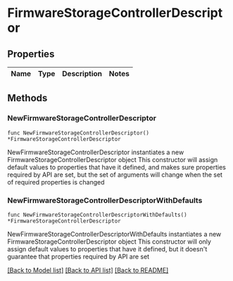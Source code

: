 # FirmwareStorageControllerDescriptor

## Properties

Name | Type | Description | Notes
------------ | ------------- | ------------- | -------------

## Methods

### NewFirmwareStorageControllerDescriptor

`func NewFirmwareStorageControllerDescriptor() *FirmwareStorageControllerDescriptor`

NewFirmwareStorageControllerDescriptor instantiates a new FirmwareStorageControllerDescriptor object
This constructor will assign default values to properties that have it defined,
and makes sure properties required by API are set, but the set of arguments
will change when the set of required properties is changed

### NewFirmwareStorageControllerDescriptorWithDefaults

`func NewFirmwareStorageControllerDescriptorWithDefaults() *FirmwareStorageControllerDescriptor`

NewFirmwareStorageControllerDescriptorWithDefaults instantiates a new FirmwareStorageControllerDescriptor object
This constructor will only assign default values to properties that have it defined,
but it doesn't guarantee that properties required by API are set


[[Back to Model list]](../README.md#documentation-for-models) [[Back to API list]](../README.md#documentation-for-api-endpoints) [[Back to README]](../README.md)



